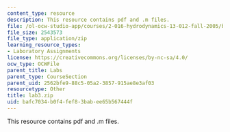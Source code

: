 ```yaml
---
content_type: resource
description: This resource contains pdf and .m files.
file: /ol-ocw-studio-app/courses/2-016-hydrodynamics-13-012-fall-2005/bafc7034b0f4fef83babee65b567444f_lab3.zip
file_size: 2543573
file_type: application/zip
learning_resource_types:
- Laboratory Assignments
license: https://creativecommons.org/licenses/by-nc-sa/4.0/
ocw_type: OCWFile
parent_title: Labs
parent_type: CourseSection
parent_uid: 2562bfe9-88c5-05a2-3857-915ae8e3af03
resourcetype: Other
title: lab3.zip
uid: bafc7034-b0f4-fef8-3bab-ee65b567444f
---
```

This resource contains pdf and .m files.